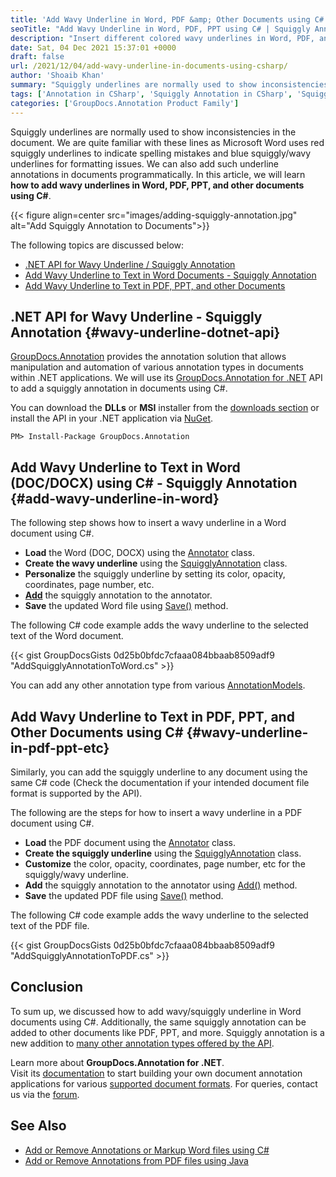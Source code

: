 ```yaml
---
title: 'Add Wavy Underline in Word, PDF &amp; Other Documents using C#'
seoTitle: "Add Wavy Underline in Word, PDF, PPT using C# | Squiggly Annotation"
description: "Insert different colored wavy underlines in Word, PDF, and other documents using C#. Add squiggly annotation in documents within the .NET applications."
date: Sat, 04 Dec 2021 15:37:01 +0000
draft: false
url: /2021/12/04/add-wavy-underline-in-documents-using-csharp/
author: 'Shoaib Khan'
summary: "Squiggly underlines are normally used to show inconsistencies in the document. We are quite familiar with these lines as Microsoft Word uses red squiggly underlines to indicate spelling mistakes and blue squiggly/wavy underlines for formatting issues. We can also add such underline annotations in documents programmatically. In this article, we will learn **how to add wavy underlines in Word, PDF, PPT, and other documents using C#**."
tags: ['Annotation in CSharp', 'Squiggly Annotation in CSharp', 'Squiggly Underline in Word', 'Wavy Underline in CSharp', 'Wavy Underline in Word']
categories: ['GroupDocs.Annotation Product Family']
---
```


Squiggly underlines are normally used to show inconsistencies in the document. We are quite familiar with these lines as Microsoft Word uses red squiggly underlines to indicate spelling mistakes and blue squiggly/wavy underlines for formatting issues. We can also add such underline annotations in documents programmatically. In this article, we will learn **how to add wavy underlines in Word, PDF, PPT, and other documents using C#**.



{{< figure align=center src="images/adding-squiggly-annotation.jpg" alt="Add Squiggly Annotation to Documents">}}


The following topics are discussed below:

*   [.NET API for Wavy Underline / Squiggly Annotation][1]
*   [Add Wavy Underline to Text in Word Documents - Squiggly Annotation][2]
*   [Add Wavy Underline to Text in PDF, PPT, and other Documents][3]

## .NET API for Wavy Underline - Squiggly Annotation {#wavy-underline-dotnet-api}

[GroupDocs.Annotation][4] provides the annotation solution that allows manipulation and automation of various annotation types in documents within .NET applications. We will use its [GroupDocs.Annotation for .NET][5] API to add a squiggly annotation in documents using C#.

You can download the **DLLs** or **MSI** installer from the [downloads section][6] or install the API in your .NET application via [NuGet][7].

```
PM> Install-Package GroupDocs.Annotation
```

## Add Wavy Underline to Text in Word (DOC/DOCX) using C# - Squiggly Annotation {#add-wavy-underline-in-word}

The following step shows how to insert a wavy underline in a Word document using C#.

*   **Load** the Word (DOC, DOCX) using the [Annotator][8] class.
*   **Create the wavy underline** using the [SquigglyAnnotation][9] class.
*   **Personalize** the squiggly underline by setting its color, opacity, coordinates, page number, etc.
*   [**Add**][10] the squiggly annotation to the annotator.
*   **Save** the updated Word file using [Save()][11] method.

The following C# code example adds the wavy underline to the selected text of the Word document.

{{< gist GroupDocsGists 0d25b0bfdc7cfaaa084bbaab8509adf9 "AddSquigglyAnnotationToWord.cs" >}}

You can add any other annotation type from various [AnnotationModels][12].

## Add Wavy Underline to Text in PDF, PPT, and Other Documents using C# {#wavy-underline-in-pdf-ppt-etc}

Similarly, you can add the squiggly underline to any document using the same C# code (Check the documentation if your intended document file format is supported by the API).

The following are the steps for how to insert a wavy underline in a PDF document using C#.

*   **Load** the PDF document using the [Annotator][13] class.
*   **Create the squiggly underline** using the [SquigglyAnnotation][14] class.
*   **Customize** the color, opacity, coordinates, page number, etc for the squiggly/wavy underline.
*   **Add** the squiggly annotation to the annotator using [Add()][15] method.
*   **Save** the updated PDF file using [Save()][16] method.

The following C# code example adds the wavy underline to the selected text of the PDF file.

{{< gist GroupDocsGists 0d25b0bfdc7cfaaa084bbaab8509adf9 "AddSquigglyAnnotationToPDF.cs" >}}

## Conclusion

To sum up, we discussed how to add wavy/squiggly underline in Word documents using C#. Additionally, the same squiggly annotation can be added to other documents like PDF, PPT, and more. Squiggly annotation is a new addition to [many other annotation types offered by the API][17].

Learn more about **GroupDocs.Annotation for .NET**. Visit its [documentation][18] to start building your own document annotation applications for various [supported document formats][19]. For queries, contact us via the [forum][20].

## See Also

*   [Add or Remove Annotations or Markup Word files using C#][21]
*   [Add or Remove Annotations from PDF files using Java][22]



[1]: #wavy-underline-dotnet-api
[2]: #add-wavy-underline-in-word
[3]: #wavy-underline-in-pdf-ppt-etc
[4]: https://products.groupdocs.com/annotation/
[5]: https://products.groupdocs.com/annotation/net/
[6]: https://downloads.groupdocs.com/annotation
[7]: https://www.nuget.org/packages/groupdocs.annotation
[8]: https://apireference.groupdocs.com/annotation/net/groupdocs.annotation/annotator
[9]: https://apireference.groupdocs.com/annotation/net/groupdocs.annotation.models.annotationmodels/squigglyannotation
[10]: https://apireference.groupdocs.com/annotation/net/groupdocs.annotation/annotator/methods/add/index
[11]: https://apireference.groupdocs.com/annotation/net/groupdocs.annotation/annotator/methods/save/index
[12]: https://apireference.groupdocs.com/annotation/net/groupdocs.annotation.models.annotationmodels
[13]: https://apireference.groupdocs.com/annotation/net/groupdocs.annotation/annotator
[14]: https://apireference.groupdocs.com/annotation/net/groupdocs.annotation.models.annotationmodels/squigglyannotation
[15]: https://apireference.groupdocs.com/annotation/net/groupdocs.annotation/annotator/methods/add/index
[16]: https://apireference.groupdocs.com/annotation/net/groupdocs.annotation/annotator/methods/save/index
[17]: https://apireference.groupdocs.com/annotation/net/groupdocs.annotation.models.annotationmodels
[18]: https://docs.groupdocs.com/annotation/net
[19]: https://docs.groupdocs.com/annotation/net/supported-document-formats/
[20]: https://forum.groupdocs.com/
[21]: https://blog.groupdocs.com/2021/06/23/annotate-word-documents-using-csharp/
[22]: https://blog.groupdocs.com/2021/04/18/annotate-pdf-files-using-java/

